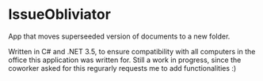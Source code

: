 # IssueObliviator
App that moves superseeded version of documents to a new folder.

Written in C# and .NET 3.5, to ensure compatibility with all computers in the office this application was written for.
Still a work in progress, since the coworker asked for this regurarly requests me to add functionalities :)
